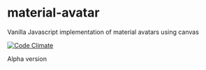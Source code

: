 # material-avatar
Vanilla Javascript implementation of material avatars using canvas

[![Code Climate](https://codeclimate.com/github/hellsan631/material-avatar/badges/gpa.svg)](https://codeclimate.com/github/hellsan631/material-avatar)

Alpha version
